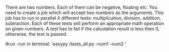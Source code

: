 There are two numbers. Each of them can be negative, floating etc. You need to create a job which will accept two numbers as the
arguments. This job has to run in parallel 4 different tests: multiplication, division, addition, subtraction. Each of these tests will
perform an appropriate math operation on given numbers. A test has to fail if the calculation result is less then 0, otherwise, the test is
passed.

#run
-run in terminal: 'easypy <path>/tests_all.py -num1 <number1> -num2 <number2>'

